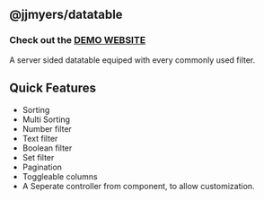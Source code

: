 ## @jjmyers/datatable

### Check out the [DEMO WEBSITE](https://joshbot-debug.github.io/datatable)

A server sided datatable equiped with every commonly used filter.

## Quick Features
- Sorting
- Multi Sorting
- Number filter
- Text filter
- Boolean filter
- Set filter
- Pagination
- Toggleable columns
- A Seperate controller from component, to allow customization.